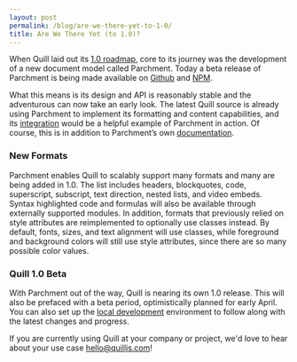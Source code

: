 ```yaml
---
layout: post
permalink: /blog/are-we-there-yet-to-1-0/
title: Are We There Yet (to 1.0)?
---
```


When Quill laid out its [1.0 roadmap](/blog/the-road-to-1-0/), core to its journey was the development of a new document model called Parchment. Today a beta release of Parchment is being made available on [Github](https://github.com/quilljs/parchment) and [NPM](https://www.npmjs.com/package/parchment).

What this means is its design and API is reasonably stable and the adventurous can now take an early look. The latest Quill source is already using Parchment to implement its formatting and content capabilities, and its [integration](https://github.com/quilljs/quill/tree/develop/formats) would be a helpful example of Parchment in action. Of course, this is in addition to Parchment’s own [documentation](https://github.com/quilljs/parchment/blob/master/README.md).


### New Formats

Parchment enables Quill to scalably support many formats and many are being added in 1.0. The list includes headers, blockquotes, code, superscript, subscript, text direction, nested lists, and video embeds. Syntax highlighted code and formulas will also be available through externally supported modules. In addition, formats that previously relied on style attributes are reimplemented to optionally use classes instead. By default, fonts, sizes, and text alignment will use classes, while foreground and background colors will still use style attributes, since there are so many possible color values.


### Quill 1.0 Beta

With Parchment out of the way, Quill is nearing its own 1.0 release. This will also be prefaced with a beta period, optimistically planned for early April. You can also set up the [local development](https://github.com/quilljs/quill/blob/develop/.github/CONTRIBUTING.md#local-development) environment to follow along with the latest changes and progress.

If you are currently using Quill at your company or project, we'd love to hear about your use case [hello@quilljs.com](mailto:hello@quilljs.com)!

